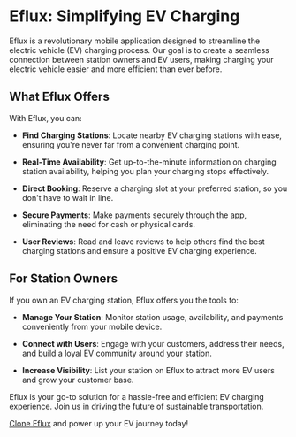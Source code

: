# Eflux: Simplifying EV Charging

Eflux is a revolutionary mobile application designed to streamline the electric vehicle (EV) charging process. Our goal is to create a seamless connection between station owners and EV users, making charging your electric vehicle easier and more efficient than ever before.

## What Eflux Offers

With Eflux, you can:

- **Find Charging Stations**: Locate nearby EV charging stations with ease, ensuring you're never far from a convenient charging point.

- **Real-Time Availability**: Get up-to-the-minute information on charging station availability, helping you plan your charging stops effectively.

- **Direct Booking**: Reserve a charging slot at your preferred station, so you don't have to wait in line.

- **Secure Payments**: Make payments securely through the app, eliminating the need for cash or physical cards.

- **User Reviews**: Read and leave reviews to help others find the best charging stations and ensure a positive EV charging experience.

## For Station Owners

If you own an EV charging station, Eflux offers you the tools to:

- **Manage Your Station**: Monitor station usage, availability, and payments conveniently from your mobile device.

- **Connect with Users**: Engage with your customers, address their needs, and build a loyal EV community around your station.

- **Increase Visibility**: List your station on Eflux to attract more EV users and grow your customer base.

Eflux is your go-to solution for a hassle-free and efficient EV charging experience. Join us in driving the future of sustainable transportation.

[Clone Eflux](https://github.com/Manishsingh1110/Eflux/) and power up your EV journey today!
